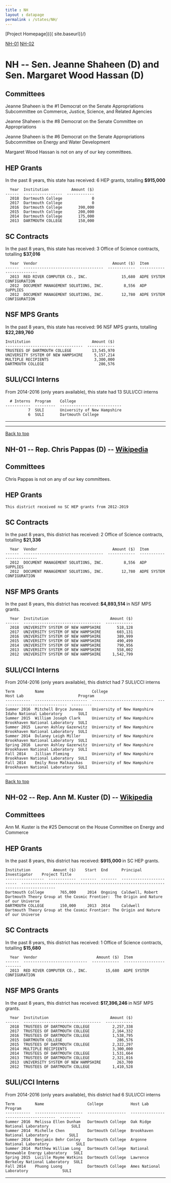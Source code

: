 ```yaml
---
title : NH
layout : datapage
permalink : /states/NH/
---
```

<a name="top"></a>
[Project Homepage]({{ site.baseurl}}/)


[NH-01](#NH-01)  [NH-02](#NH-02)  

# NH -- Sen. Jeanne Shaheen (D) and  Sen. Margaret Wood Hassan (D)
## Committees
Jeanne Shaheen is the #1 Democrat on the Senate Appropriations Subcommittee on Commerce, Justice, Science, and Related Agencies 

Jeanne Shaheen is the #8 Democrat on the Senate Committee on Appropriations 

Jeanne Shaheen is the #6 Democrat on the Senate Appropriations Subcommittee on Energy and Water Development 

Margaret Wood Hassan is not on any of our key committees. 

## HEP Grants
In the past 8 years, this state has received:
6 HEP grants, totalling <b> $915,000</b>
```
  Year  Institution          Amount ($)
------  -----------------  ------------
  2018  Dartmouth College             0
  2017  Dartmouth College             0
  2016  Dartmouth College       390,000
  2015  Dartmouth College       200,000
  2014  Dartmouth College       175,000
  2013  DARTMOUTH COLLEGE       150,000
```
## SC Contracts
In the past 8 years, this state has received:
3 Office of Science contracts, totalling <b> $37,016</b>
```
  Year  Vendor                                 Amount ($)  Item
------  -----------------------------------  ------------  -------------------------
  2013  RED RIVER COMPUTER CO., INC.               15,680  ADPE SYSTEM CONFIGURATION
  2012  DOCUMENT MANAGEMENT SOLUTIONS, INC.         8,556  ADP SUPPLIES
  2012  DOCUMENT MANAGEMENT SOLUTIONS, INC.        12,780  ADPE SYSTEM CONFIGURATION
```
## NSF MPS Grants
In the past 8 years, this state has received:
96 NSF MPS grants, totalling <b> $22,289,760</b>
```
Institution                           Amount ($)
----------------------------------  ------------
TRUSTEES OF DARTMOUTH COLLEGE         13,545,970
UNIVERSITY SYSTEM OF NEW HAMPSHIRE     5,157,214
MULTIPLE RECIPIENTS                    3,300,000
DARTMOUTH COLLEGE                        286,576
```
## SULI/CCI Interns
From 2014-2016 (only years available), this state had 13 SULI/CCI interns
```
  # Interns  Program    College
-----------  ---------  ---------------------------
          7  SULI       University of New Hampshire
          6  SULI       Dartmouth College
```
---
---
<a name="NH-01"></a>
[Back to top](#top)
## NH-01 -- Rep. Chris Pappas (D) -- [Wikipedia](https://en.wikipedia.org/wiki/NH-01)
## Committees
Chris Pappas is not on any of our key committees. 

## HEP Grants
```
This district received no SC HEP grants from 2012-2019
```
## SC Contracts
In the past 8 years, this district has received:
2 Office of Science contracts, totalling <b> $21,336</b>
```
  Year  Vendor                                 Amount ($)  Item
------  -----------------------------------  ------------  -------------------------
  2012  DOCUMENT MANAGEMENT SOLUTIONS, INC.         8,556  ADP SUPPLIES
  2012  DOCUMENT MANAGEMENT SOLUTIONS, INC.        12,780  ADPE SYSTEM CONFIGURATION
```
## NSF MPS Grants
In the past 8 years, this district has received:<b> $4,893,514 </b>in NSF MPS grants.
```
  Year  Institution                           Amount ($)
------  ----------------------------------  ------------
  2018  UNIVERSITY SYSTEM OF NEW HAMPSHIRE       518,128
  2017  UNIVERSITY SYSTEM OF NEW HAMPSHIRE       603,131
  2016  UNIVERSITY SYSTEM OF NEW HAMPSHIRE       389,999
  2015  UNIVERSITY SYSTEM OF NEW HAMPSHIRE       490,499
  2014  UNIVERSITY SYSTEM OF NEW HAMPSHIRE       790,956
  2013  UNIVERSITY SYSTEM OF NEW HAMPSHIRE       558,002
  2012  UNIVERSITY SYSTEM OF NEW HAMPSHIRE     1,542,799
```
## SULI/CCI Interns
From 2014-2016 (only years available), this district had 7 SULI/CCI interns
```
Term         Name                     College                      Host Lab                        Program
-----------  -----------------------  ---------------------------  ------------------------------  ---------
Summer 2016  Mitchell Bryce Juneau    University of New Hampshire  Idaho National Laboratory       SULI
Summer 2015  William Joseph Clark     University of New Hampshire  Brookhaven National Laboratory  SULI
Summer 2015  Lauren Ashley Gazerwitz  University of New Hampshire  Brookhaven National Laboratory  SULI
Summer 2014  Dulaney Leigh Miller     University of New Hampshire  Brookhaven National Laboratory  SULI
Spring 2016  Lauren Ashley Gazerwitz  University of New Hampshire  Brookhaven National Laboratory  SULI
Fall 2014    Jillian Fleming          University of New Hampshire  Brookhaven National Laboratory  SULI
Fall 2014    Emily Rose Malkauskas    University of New Hampshire  Brookhaven National Laboratory  SULI
```
---
<a name="NH-02"></a>
[Back to top](#top)
## NH-02 -- Rep. Ann M. Kuster (D) -- [Wikipedia](https://en.wikipedia.org/wiki/NH-02)
## Committees
Ann M. Kuster is the #25 Democrat on the House Committee on Energy and Commerce 

## HEP Grants
In the past 8 years, this district has received:<b> $915,000 </b>in SC HEP grants.
```
Institution          Amount ($)    Start  End      Principal Investigator    Project Title
-----------------  ------------  -------  -------  ------------------------  -------------------------------------------------------------------------------------
Dartmouth College       765,000     2014  Ongoing  Caldwell, Robert          Dartmouth Theory Group at the Cosmic Frontier:  The Origin and Nature of our Universe
DARTMOUTH COLLEGE       150,000     2013  2014     Caldwell                  Dartmouth Theory Group at the Cosmic Frontier: The Origin and Nature of our Universe
```
## SC Contracts
In the past 8 years, this district has received:
1 Office of Science contracts, totalling <b> $15,680</b>
```
  Year  Vendor                          Amount ($)  Item
------  ----------------------------  ------------  -------------------------
  2013  RED RIVER COMPUTER CO., INC.        15,680  ADPE SYSTEM CONFIGURATION
```
## NSF MPS Grants
In the past 8 years, this district has received:<b> $17,396,246 </b>in NSF MPS grants.
```
  Year  Institution                           Amount ($)
------  ----------------------------------  ------------
  2018  TRUSTEES OF DARTMOUTH COLLEGE          2,257,338
  2017  TRUSTEES OF DARTMOUTH COLLEGE          2,164,332
  2016  TRUSTEES OF DARTMOUTH COLLEGE          1,538,795
  2015  DARTMOUTH COLLEGE                        286,576
  2015  TRUSTEES OF DARTMOUTH COLLEGE          2,322,297
  2014  MULTIPLE RECIPIENTS                    3,300,000
  2014  TRUSTEES OF DARTMOUTH COLLEGE          1,531,664
  2013  TRUSTEES OF DARTMOUTH COLLEGE          2,321,016
  2013  UNIVERSITY SYSTEM OF NEW HAMPSHIRE       263,700
  2012  TRUSTEES OF DARTMOUTH COLLEGE          1,410,528
```
## SULI/CCI Interns
From 2014-2016 (only years available), this district had 6 SULI/CCI interns
```
Term         Name                   College            Host Lab                               Program
-----------  ---------------------  -----------------  -------------------------------------  ---------
Summer 2016  Melissa Ellen Dunham   Dartmouth College  Oak Ridge National Laboratory          SULI
Summer 2014  Michelle Chen          Dartmouth College  Brookhaven National Laboratory         SULI
Summer 2014  Benjamin Behr Conley   Dartmouth College  Argonne National Laboratory            SULI
Summer 2014  Matthew William Long   Dartmouth College  National Renewable Energy Laboratory   SULI
Spring 2015  Lucille Mayme Watkins  Dartmouth College  Lawrence Berkeley National Laboratory  SULI
Fall 2014    Phuong Luong           Dartmouth College  Ames National Laboratory               SULI
```
---
